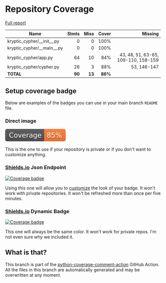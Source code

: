 # Repository Coverage

[Full report](https://htmlpreview.github.io/?https://github.com/Carrera-Dev-Consulting/kryptic-cypher/blob/python-coverage-comment-action-data/htmlcov/index.html)

| Name                            |    Stmts |     Miss |   Cover |   Missing |
|-------------------------------- | -------: | -------: | ------: | --------: |
| kryptic\_cypher/\_\_init\_\_.py |        0 |        0 |    100% |           |
| kryptic\_cypher/\_\_main\_\_.py |        0 |        0 |    100% |           |
| kryptic\_cypher/app.py          |       64 |       10 |     84% |43, 48, 51, 63-65, 109-110, 158-159 |
| kryptic\_cypher/cypher.py       |       26 |        3 |     88% |53, 146-147 |
|                       **TOTAL** |   **90** |   **13** | **86%** |           |


## Setup coverage badge

Below are examples of the badges you can use in your main branch `README` file.

### Direct image

[![Coverage badge](https://raw.githubusercontent.com/Carrera-Dev-Consulting/kryptic-cypher/python-coverage-comment-action-data/badge.svg)](https://htmlpreview.github.io/?https://github.com/Carrera-Dev-Consulting/kryptic-cypher/blob/python-coverage-comment-action-data/htmlcov/index.html)

This is the one to use if your repository is private or if you don't want to customize anything.

### [Shields.io](https://shields.io) Json Endpoint

[![Coverage badge](https://img.shields.io/endpoint?url=https://raw.githubusercontent.com/Carrera-Dev-Consulting/kryptic-cypher/python-coverage-comment-action-data/endpoint.json)](https://htmlpreview.github.io/?https://github.com/Carrera-Dev-Consulting/kryptic-cypher/blob/python-coverage-comment-action-data/htmlcov/index.html)

Using this one will allow you to [customize](https://shields.io/endpoint) the look of your badge.
It won't work with private repositories. It won't be refreshed more than once per five minutes.

### [Shields.io](https://shields.io) Dynamic Badge

[![Coverage badge](https://img.shields.io/badge/dynamic/json?color=brightgreen&label=coverage&query=%24.message&url=https%3A%2F%2Fraw.githubusercontent.com%2FCarrera-Dev-Consulting%2Fkryptic-cypher%2Fpython-coverage-comment-action-data%2Fendpoint.json)](https://htmlpreview.github.io/?https://github.com/Carrera-Dev-Consulting/kryptic-cypher/blob/python-coverage-comment-action-data/htmlcov/index.html)

This one will always be the same color. It won't work for private repos. I'm not even sure why we included it.

## What is that?

This branch is part of the
[python-coverage-comment-action](https://github.com/marketplace/actions/python-coverage-comment)
GitHub Action. All the files in this branch are automatically generated and may be
overwritten at any moment.